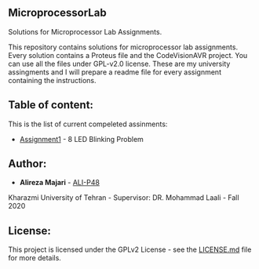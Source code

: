 ## MicroprocessorLab
Solutions for Microprocessor Lab Assignments.

This repository contains solutions for microprocessor lab assignments.
Every solution contains a Proteus file and the CodeVisionAVR project.
You can use all the files under GPL-v2.0 license.
These are my university assingments and I will prepare a readme file for every assignment containing the instructions.

## Table of content:
This is the list of current compeleted assinments:
* [Assignment1](https://github.com/ALI-P48/MicroprocessorLab/blob/main/Assignment1-LEDs/) - 8 LED Blinking Problem


## Author:

* **Alireza Majari** - [ALI-P48](https://github.com/ALI-P48)

Kharazmi University of Tehran - Supervisor: DR. Mohammad Laali - Fall 2020


## License:

This project is licensed under the GPLv2 License - see the [LICENSE.md](https://github.com/ALI-P48/MicroprocessorLab/blob/main/LICENSE) file for more details.
